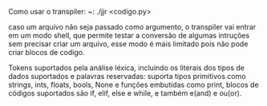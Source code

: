 Como usar o transpiler:
~: ./jjr <codigo.py>


caso um arquivo não seja passado como argumento, o transpiler vai entrar
em um modo shell, que permite testar a conversão de algumas intruções
sem precisar criar um arquivo, esse modo é mais limitado pois não
pode criar blocos de codigo.

Tokens suportados pela análise léxica, incluindo os literais dos tipos 
de dados suportados e palavras reservadas: suporta tipos primitivos 
como strings, ints, floats, bools, None e funções embutidas como print, 
blocos de códigos suportados são if, elif, else e while, e também e(and) e ou(or).

